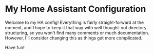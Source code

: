 # My Home Assistant Configuration

Welcome to my HA config! Everything is fairly straight-forward at the moment,
and I hope to keep it that way with well thought-out directory structuring,
so you won't find many comments or much documentation.
However, I'll consider changing this as things get more complicated.

Have fun!
